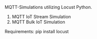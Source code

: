 MQTT-Simulations utilizing Locust Python.
1. MQTT IoT Stream Simulation
2. MQTT Bulk IoT Simulation

Requirements:
pip install locust
